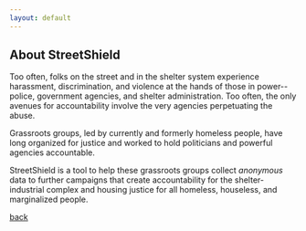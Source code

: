 ```yaml
---
layout: default
---
```


## About StreetShield

Too often, folks on the street and in the shelter system experience harassment, discrimination, and violence at the hands of those in power--police, government agencies, and shelter administration. Too often, the only avenues for accountability involve the very agencies perpetuating the abuse.   
  
Grassroots groups, led by currently and formerly homeless people, have long organized for justice and worked to hold politicians and powerful agencies accountable.   
  
StreetShield is a tool to help these grassroots groups collect _anonymous_ data to further campaigns that create accountability for the shelter-industrial complex and housing justice for all homeless, houseless, and marginalized people.


[back](./)

